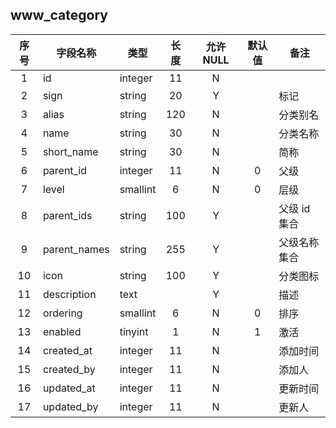**www_category**
---
| 序号 | 字段名称 | 类型 | 长度 | 允许 NULL | 默认值 | 备注 | 
| :---: | --- | --- | :---: | :---: | :---: | --- | 
|  1 | id           | integer  | 11  | N |   |          | 
|  2 | sign         | string   | 20  | Y |   | 标记   | 
|  3 | alias        | string   | 120 | N |   | 分类别名 | 
|  4 | name         | string   | 30  | N |   | 分类名称 | 
|  5 | short_name   | string   | 30  | N |   | 简称   | 
|  6 | parent_id    | integer  | 11  | N | 0 | 父级   | 
|  7 | level        | smallint | 6   | N | 0 | 层级   | 
|  8 | parent_ids   | string   | 100 | Y |   | 父级 id 集合 | 
|  9 | parent_names | string   | 255 | Y |   | 父级名称集合 | 
| 10 | icon         | string   | 100 | Y |   | 分类图标 | 
| 11 | description  | text     |     | Y |   | 描述   | 
| 12 | ordering     | smallint | 6   | N | 0 | 排序   | 
| 13 | enabled      | tinyint  | 1   | N | 1 | 激活   | 
| 14 | created_at   | integer  | 11  | N |   | 添加时间 | 
| 15 | created_by   | integer  | 11  | N |   | 添加人 | 
| 16 | updated_at   | integer  | 11  | N |   | 更新时间 | 
| 17 | updated_by   | integer  | 11  | N |   | 更新人 | 
